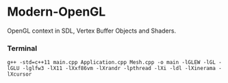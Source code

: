# Modern-OpenGL
OpenGL context in SDL, Vertex Buffer Objects and Shaders. 


### Terminal

```
g++ -std=c++11 main.cpp Application.cpp Mesh.cpp -o main -lGLEW -lGL -lGLU -lglfw3 -lX11 -lXxf86vm -lXrandr -lpthread -lXi -ldl -lXinerama -lXcursor

```
